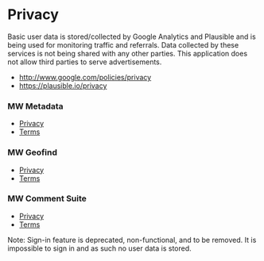 # Privacy

Basic user data is stored/collected by Google Analytics and Plausible and is being used for monitoring traffic and referrals.
Data collected by these services is not being shared with any other parties. 
This application does not allow third parties to serve advertisements.

- http://www.google.com/policies/privacy
- https://plausible.io/privacy

### MW Metadata

- [Privacy](https://github.com/mattwright324/youtube-metadata/blob/master/PRIVACY.md)
- [Terms](https://github.com/mattwright324/youtube-metadata/blob/master/TERMS.md)

### MW Geofind

- [Privacy](https://github.com/mattwright324/youtube-geofind/blob/master/PRIVACY.md)
- [Terms](https://github.com/mattwright324/youtube-geofind/blob/master/TERMS.md)

### MW Comment Suite

- [Privacy](https://github.com/mattwright324/youtube-comment-suite/blob/master/PRIVACY.md)
- [Terms](https://github.com/mattwright324/youtube-comment-suite/blob/master/TERMS.md)

Note: Sign-in feature is deprecated, non-functional, and to be removed. 
It is impossible to sign in and as such no user data is stored.
